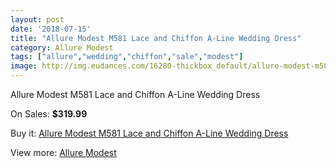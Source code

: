 ```yaml
---
layout: post
date: '2018-07-15'
title: "Allure Modest M581 Lace and Chiffon A-Line Wedding Dress"
category: Allure Modest
tags: ["allure","wedding","chiffon","sale","modest"]
image: http://img.eudances.com/16280-thickbox_default/allure-modest-m581-lace-and-chiffon-a-line-wedding-dress.jpg
---
```

Allure Modest M581 Lace and Chiffon A-Line Wedding Dress

On Sales: **$319.99**
<a href="https://www.eudances.com/en/allure-modest/4784-allure-modest-m581-lace-and-chiffon-a-line-wedding-dress.html"><amp-img layout="responsive" width="600" height="600" src="//img.eudances.com/16280-thickbox_default/allure-modest-m581-lace-and-chiffon-a-line-wedding-dress.jpg" alt="Allure Modest M581 Lace and Chiffon A-Line Wedding Dress 0" /></a>
<a href="https://www.eudances.com/en/allure-modest/4784-allure-modest-m581-lace-and-chiffon-a-line-wedding-dress.html"><amp-img layout="responsive" width="600" height="600" src="//img.eudances.com/16282-thickbox_default/allure-modest-m581-lace-and-chiffon-a-line-wedding-dress.jpg" alt="Allure Modest M581 Lace and Chiffon A-Line Wedding Dress 1" /></a>
<a href="https://www.eudances.com/en/allure-modest/4784-allure-modest-m581-lace-and-chiffon-a-line-wedding-dress.html"><amp-img layout="responsive" width="600" height="600" src="//img.eudances.com/16281-thickbox_default/allure-modest-m581-lace-and-chiffon-a-line-wedding-dress.jpg" alt="Allure Modest M581 Lace and Chiffon A-Line Wedding Dress 2" /></a>

Buy it: [Allure Modest M581 Lace and Chiffon A-Line Wedding Dress](https://www.eudances.com/en/allure-modest/4784-allure-modest-m581-lace-and-chiffon-a-line-wedding-dress.html "Allure Modest M581 Lace and Chiffon A-Line Wedding Dress")

View more: [Allure Modest](https://www.eudances.com/en/38-allure-modest "Allure Modest")